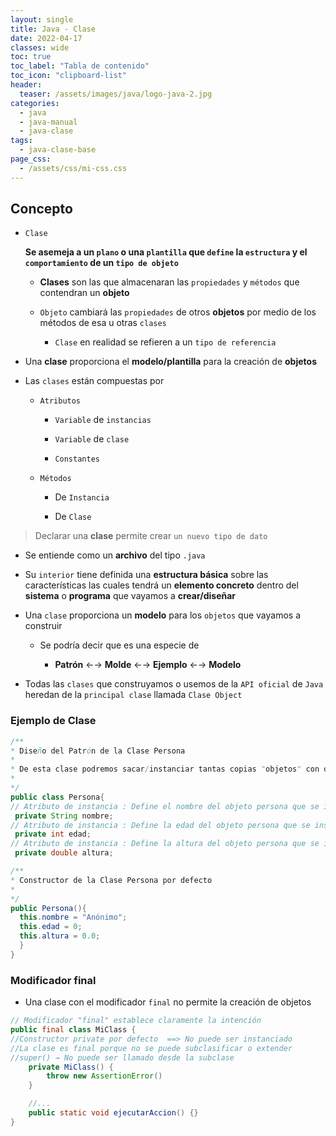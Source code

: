 ```yaml
---
layout: single
title: Java - Clase
date: 2022-04-17
classes: wide
toc: true
toc_label: "Tabla de contenido"
toc_icon: "clipboard-list"
header:
  teaser: /assets/images/java/logo-java-2.jpg
categories:
  - java
  - java-manual
  - java-clase
tags:
  - java-clase-base
page_css: 
  - /assets/css/mi-css.css
---
```


## Concepto

* ``Clase`` 
  
  **Se asemeja a un ``plano`` o una ``plantilla`` que ``define`` la ``estructura`` y el ``comportamiento`` de un ``tipo de objeto``**

  * **Clases** son las que almacenaran las ``propiedades`` y ``métodos`` que contendran un **objeto**

  * ``Objeto`` cambiará las ``propiedades`` de otros **objetos** por medio de los métodos de esa u otras ``clases``
  
    * ``Clase`` en realidad se refieren a un ``tipo de referencia``

* Una **clase** proporciona el **modelo/plantilla** para la creación de **objetos**

* Las ``clases`` están compuestas por

  * ``Atributos``

    * ``Variable`` de ``instancias``

    * ``Variable`` de ``clase``

    * ``Constantes``

  * ``Métodos``

    * De ``Instancia``

    * De ``Clase``

> Declarar una **clase** permite crear ``un nuevo tipo de dato``

  * Se entiende como un **archivo** del tipo ``.java``
  
* Su ``interior`` tiene definida una **estructura básica** sobre las características las cuales tendrá un **elemento concreto** dentro del **sistema** o **programa** que vayamos a **crear/diseñar**

* Una ``clase`` proporciona un **modelo** para los ``objetos`` que vayamos a construir

  * Se podría decir que es una especie de

    * **Patrón** ←→ **Molde** ←→ **Ejemplo** ←→ **Modelo**
  
* Todas las ``clases`` que construyamos o usemos de la ``API oficial`` de ``Java`` heredan de la ``principal clase`` llamada ``Clase Object``

### Ejemplo de Clase

```java
/**
* Diseño del Patrón de la Clase Persona
* 
* De esta clase podremos sacar/instanciar tantas copias "objetos" con distintos valores como necesitemos
*
*/
public class Persona{
// Atributo de instancia : Define el nombre del objeto persona que se instancia
 private String nombre;
// Atributo de instancia : Define la edad del objeto persona que se instancia
 private int edad;
// Atributo de instancia : Define la altura del objeto persona que se instancia
 private double altura;

/**
* Constructor de la Clase Persona por defecto
* 
*/
public Persona(){
  this.nombre = "Anónimo";
  this.edad = 0;
  this.altura = 0.0;
  }
}
```

### Modificador final

* Una clase con el modificador ``final`` no permite la creación de objetos

```java
// Modificador "final" establece claramente la intención
public final class MiClass { 
//Constructor private por defecto  ==> No puede ser instanciado
//La clase es final porque no se puede subclasificar o extender 
//super() → No puede ser llamado desde la subclase
    private MiClass() {
        throw new AssertionError()
    }

    //...
    public static void ejecutarAccion() {}
}
```
